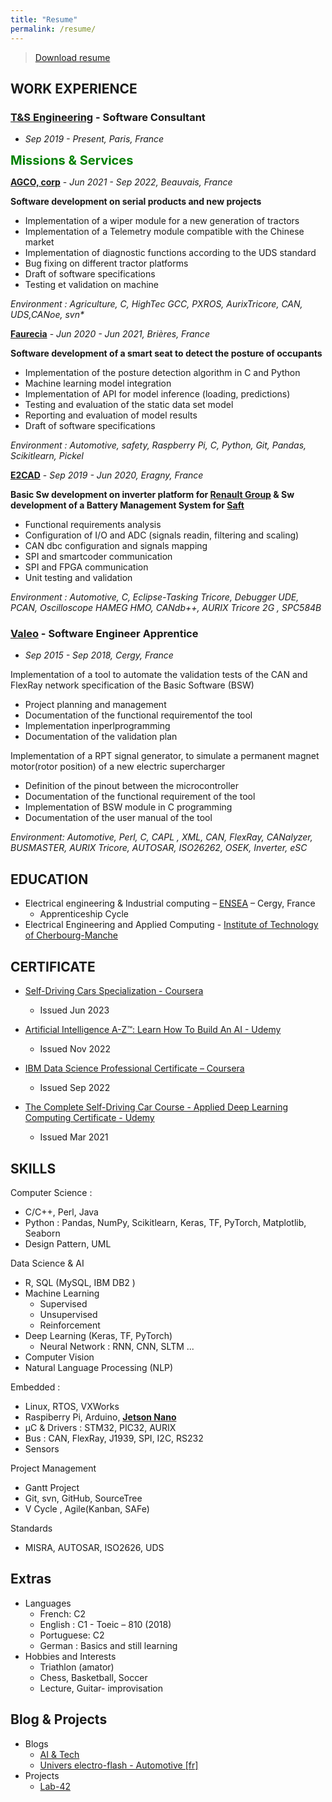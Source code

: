```yaml
---
title: "Resume"
permalink: /resume/
---
```


>[Download resume](https://drive.google.com/uc?id=1H_qDgG47bFnvUS8RzEZHUIMbTxHmNpxh&export=download)

## **WORK EXPERIENCE**
### **[T&S Engineering](https://www.technologyandstrategy.com/en/) - Software Consultant**

- *Sep 2019 - Present, Paris, France*

<!--
<span style="color:green;font-weight:700;font-size:20px">
Software Consultant 2019 - 2022, Paris, France
</span>
-->
<span style="color:green;font-weight:700;font-size:20px">
Missions & Services
</span>

**[AGCO, corp](https://www.agcocorp.fr/)** - *Jun 2021 - Sep 2022, Beauvais, France*

**Software development on serial products and new projects**

- Implementation of a wiper module for a new generation of tractors
- Implementation of a Telemetry module compatible with the Chinese market
- Implementation of diagnostic functions according to the UDS standard
- Bug fixing on different tractor platforms
- Draft of software specifications
- Testing et validation on machine
<p><em> Environment : Agriculture, C, HighTec GCC, PXROS, AurixTricore, CAN, UDS,CANoe, svn* </em></p>

**[Faurecia](https://www.faurecia.com/en/)** - *Jun 2020 - Jun 2021, Brières, France*

<p><b>Software development of a smart seat to detect the posture of
occupants</b></p>

- Implementation of the posture detection algorithm in C and Python
- Machine learning model integration
- Implementation of API for model inference (loading, predictions)
- Testing and evaluation of the static data set model
- Reporting and evaluation of model results
- Draft of software specifications
<p><em>Environment : Automotive, safety, Raspberry Pi, C, Python, Git, Pandas, Scikitlearn, Pickel</em></p>

**[E2CAD](https://e2-cad.com/en/)** - *Sep 2019 - Jun 2020, Eragny, France*

**Basic Sw development on inverter platform for [Renault Group](https://www.renaultgroup.com/en/) & Sw development of a Battery Management System for [Saft](https://www.saftbatteries.com/)**
- Functional requirements analysis
- Configuration of I/O and ADC (signals readin, filtering and scaling)
- CAN dbc configuration and signals mapping
- SPI and smartcoder communication
- SPI and FPGA communication
- Unit testing and validation
<p><em>Environment : Automotive, C, Eclipse-Tasking Tricore, Debugger UDE, PCAN, Oscilloscope HAMEG HMO, CANdb++, AURIX Tricore 2G , SPC584B</em></p>

### **[Valeo](https://www.valeo.com/en/)** - **Software Engineer Apprentice**
- *Sep 2015 - Sep 2018, Cergy, France*

<p>Implementation of a tool to automate the validation tests of the CAN and
FlexRay network specification of the Basic Software (BSW) </p>

- Project planning and management
- Documentation of the functional requirementof the tool
- Implementation inperlprogramming
- Documentation of the validation plan
  
<p> Implementation of a RPT signal generator, to simulate a permanent magnet
motor(rotor position) of a new electric supercharger</p>

- Definition of the pinout between the microcontroller
- Documentation of the functional requirement of the tool
- Implementation of BSW module in C programming
- Documentation of the user manual of the tool
<p><em>Environment: Automotive, Perl, C, CAPL , XML, CAN, FlexRay, CANalyzer, BUSMASTER, AURIX Tricore, AUTOSAR, ISO26262, OSEK, Inverter, eSC</em></p>

  
## **EDUCATION**   
- Electrical engineering & Industrial computing – [ENSEA](https://www.ensea.fr/en) – Cergy, France
  - Apprenticeship Cycle
- Electrical Engineering and Applied Computing - [Institute of Technology
of Cherbourg-Manche](http://iutcherbourgmanche.unicaen.fr/bachelor-universitaire-de-technologie/nos-parcours-de-but/geii-reseaux-automatismes-nouvelles-technologies-/genie-electrique-et-informatique-industrielle-34554.kjsp)

## **CERTIFICATE**
- [Self-Driving Cars Specialization - Coursera](https://coursera.org/share/600753f1d55bf984d95fc15e957d626a)
  - Issued Jun 2023
- [Artificial Intelligence A-Z™: Learn How To Build An AI - Udemy](https://www.udemy.com/certificate/UC-660e757a-4de9-4a7d-9e12-84c361c18591/) 
  - Issued Nov 2022
- [IBM Data Science Professional Certificate – Coursera](https://www.coursera.org/account/accomplishments/professional-cert/GRC4DCMSV5PH?utm_source=link&utm_medium=certificate&utm_content=cert_image&utm_campaign=pdf_header_button&utm_product=prof) 
  - Issued Sep 2022

- [The Complete Self-Driving Car Course - Applied Deep Learning
Computing Certificate - Udemy](https://www.udemy.com/certificate/UC-738156af-8b44-419b-8222-db8cf3d8ea7a/)
  - Issued Mar 2021

## **SKILLS**
Computer Science : 
- C/C++, Perl, Java
- Python : Pandas, NumPy, Scikitlearn, Keras, TF, PyTorch, Matplotlib, Seaborn
- Design Pattern, UML

Data Science & AI
- R, SQL (MySQL, IBM DB2 )
- Machine Learning
  - Supervised
  - Unsupervised
  - Reinforcement
- Deep Learning (Keras, TF, PyTorch)
  - Neural Network : RNN, CNN, SLTM ...
- Computer Vision 
- Natural Language Processing (NLP)

Embedded : 
- Linux, RTOS, VXWorks
- Raspiberry Pi, Arduino, **[Jetson Nano](https://www.nvidia.com/fr-fr/autonomous-machines/embedded-systems/jetson-nano/)**
- μC & Drivers : STM32, PIC32, AURIX
- Bus : CAN, FlexRay, J1939, SPI, I2C, RS232
- Sensors
  
Project Management
- Gantt Project
- Git, svn, GitHub, SourceTree
- V Cycle , Agile(Kanban, SAFe)

Standards
  - MISRA, AUTOSAR, ISO2626, UDS


## **Extras**
- Languages
  - French: C2
  - English : C1 - Toeic – 810 (2018)
  - Portuguese: C2
  - German : Basics and still learning
- Hobbies and Interests
  - Triathlon (amator)
  - Chess, Basketball, Soccer
  - Lecture, Guitar- improvisation
  
## **Blog & Projects**
- Blogs
  - [AI & Tech](https://afondiel.github.io/blog/)
  - [Univers electro-flash - Automotive [fr]](http://www.univers-eflash.com/)
- Projects
  - [Lab-42](https://afondiel.github.io/lab-42/)
